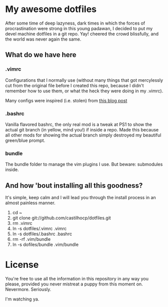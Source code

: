 # My awesome dotfiles #

After some time of deep lazyness, dark times in which the forces of procrastination were strong in this young padawan, I decided to put my devel machine dotfiles in a git repo. Yay! cheered the crowd blissfully, and the world was never again the same.

## What do we have here ##

### .vimrc ###

Configurations that I normally use (without many things that got mercylessly cut from the original file before I created this repo, because I didn't remember how to use them, or what the heck they were doing in my .vimrc).

Many configs were inspired (i.e. stolen) from [this blog post](http://nvie.com/posts/how-i-boosted-my-vim/)

### .bashrc ###

Vanilla flavored bashrc, the only real mod is a tweak at PS1 to show the actual git branch (in yellow, mind you!) if inside a repo. Made this because all other mods for showing the actual branch simply destroyed my beautiful green/blue prompt.

### bundle ###

The bundle folder to manage the vim plugins I use. But beware: submodules inside.

## And how 'bout installing all this goodness? ##

It's simple, keep calm and I will lead you through the install process in an almost painless manner.

1. cd ~
1. git clone git://github.com/castilhocp/dotfiles.git
1. rm .vimrc
1. ln -s dotfiles/.vimrc .vimrc
1. ln -s dotfiles/.bashrc .bashrc
1. rm -rf .vim/bundle
1. ln -s dofiles/bundle .vim/bundle

# License #

You're free to use all the information in this repository in any way you please, provided you never mistreat a puppy from this moment on. Nevermore. Seriously.

I'm watching ya.
